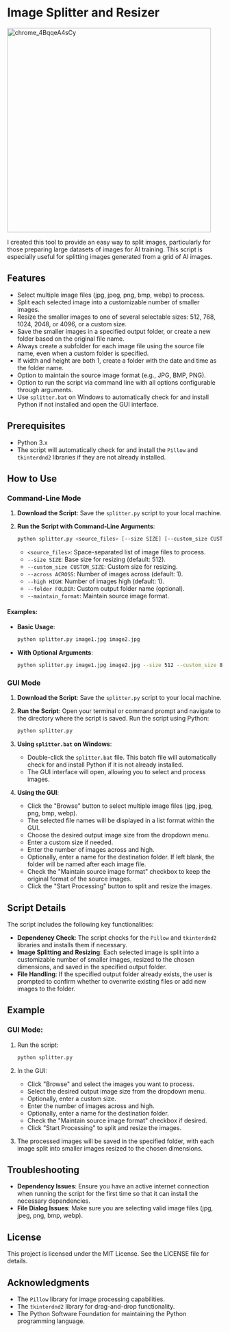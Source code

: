# Image Splitter and Resizer
<img width="476" alt="chrome_4BqqeA4sCy" src="https://github.com/Xerophayze/splitter/assets/113407496/5b2c1590-c461-4558-8f41-71bc8ee53dd6">

I created this tool to provide an easy way to split images, particularly for those preparing large datasets of images for AI training. This script is especially useful for splitting images generated from a grid of AI images.

## Features

- Select multiple image files (jpg, jpeg, png, bmp, webp) to process.
- Split each selected image into a customizable number of smaller images.
- Resize the smaller images to one of several selectable sizes: 512, 768, 1024, 2048, or 4096, or a custom size.
- Save the smaller images in a specified output folder, or create a new folder based on the original file name.
- Always create a subfolder for each image file using the source file name, even when a custom folder is specified.
- If width and height are both 1, create a folder with the date and time as the folder name.
- Option to maintain the source image format (e.g., JPG, BMP, PNG).
- Option to run the script via command line with all options configurable through arguments.
- Use `splitter.bat` on Windows to automatically check for and install Python if not installed and open the GUI interface.

## Prerequisites

- Python 3.x
- The script will automatically check for and install the `Pillow` and `tkinterdnd2` libraries if they are not already installed.

## How to Use

### Command-Line Mode

1. **Download the Script**: Save the `splitter.py` script to your local machine.

2. **Run the Script with Command-Line Arguments**:
    ```sh
    python splitter.py <source_files> [--size SIZE] [--custom_size CUSTOM_SIZE] [--across ACROSS] [--high HIGH] [--folder FOLDER] [--maintain_format]
    ```
    - `<source_files>`: Space-separated list of image files to process.
    - `--size SIZE`: Base size for resizing (default: 512).
    - `--custom_size CUSTOM_SIZE`: Custom size for resizing.
    - `--across ACROSS`: Number of images across (default: 1).
    - `--high HIGH`: Number of images high (default: 1).
    - `--folder FOLDER`: Custom output folder name (optional).
    - `--maintain_format`: Maintain source image format.

#### Examples:
- **Basic Usage**:
    ```sh
    python splitter.py image1.jpg image2.jpg
    ```
- **With Optional Arguments**:
    ```sh
    python splitter.py image1.jpg image2.jpg --size 512 --custom_size 800 --across 2 --high 3 --folder custom_folder --maintain_format
    ```

### GUI Mode

1. **Download the Script**: Save the `splitter.py` script to your local machine.

2. **Run the Script**: Open your terminal or command prompt and navigate to the directory where the script is saved. Run the script using Python:
    ```sh
    python splitter.py
    ```

3. **Using `splitter.bat` on Windows**:
    - Double-click the `splitter.bat` file. This batch file will automatically check for and install Python if it is not already installed.
    - The GUI interface will open, allowing you to select and process images.

4. **Using the GUI**:
    - Click the "Browse" button to select multiple image files (jpg, jpeg, png, bmp, webp).
    - The selected file names will be displayed in a list format within the GUI.
    - Choose the desired output image size from the dropdown menu.
    - Enter a custom size if needed.
    - Enter the number of images across and high.
    - Optionally, enter a name for the destination folder. If left blank, the folder will be named after each image file.
    - Check the "Maintain source image format" checkbox to keep the original format of the source images.
    - Click the "Start Processing" button to split and resize the images.

## Script Details

The script includes the following key functionalities:

- **Dependency Check**: The script checks for the `Pillow` and `tkinterdnd2` libraries and installs them if necessary.
- **Image Splitting and Resizing**: Each selected image is split into a customizable number of smaller images, resized to the chosen dimensions, and saved in the specified output folder.
- **File Handling**: If the specified output folder already exists, the user is prompted to confirm whether to overwrite existing files or add new images to the folder.

## Example

### GUI Mode:

1. Run the script:
    ```sh
    python splitter.py
    ```

2. In the GUI:
    - Click "Browse" and select the images you want to process.
    - Select the desired output image size from the dropdown menu.
    - Optionally, enter a custom size.
    - Enter the number of images across and high.
    - Optionally, enter a name for the destination folder.
    - Check the "Maintain source image format" checkbox if desired.
    - Click "Start Processing" to split and resize the images.

3. The processed images will be saved in the specified folder, with each image split into smaller images resized to the chosen dimensions.

## Troubleshooting

- **Dependency Issues**: Ensure you have an active internet connection when running the script for the first time so that it can install the necessary dependencies.
- **File Dialog Issues**: Make sure you are selecting valid image files (jpg, jpeg, png, bmp, webp).

## License

This project is licensed under the MIT License. See the LICENSE file for details.

## Acknowledgments

- The `Pillow` library for image processing capabilities.
- The `tkinterdnd2` library for drag-and-drop functionality.
- The Python Software Foundation for maintaining the Python programming language.
